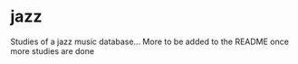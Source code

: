 # jazz
Studies of a jazz music database... More to be added to the README once more studies are done
